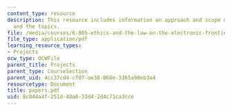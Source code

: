 ```yaml
---
content_type: resource
description: This resource includes information on approach and scope of paper, schedule
  and the topics.
file: /media/courses/6-805-ethics-and-the-law-on-the-electronic-frontier-fall-2005/8c844a4f251d48a633d42d4c71ca3cce_papers.pdf
file_type: application/pdf
learning_resource_types:
- Projects
ocw_type: OCWFile
parent_title: Projects
parent_type: CourseSection
parent_uid: 4cc37cd4-cf07-ae38-060e-3365a90eb3a4
resourcetype: Document
title: papers.pdf
uid: 8c844a4f-251d-48a6-33d4-2d4c71ca3cce
---
```

